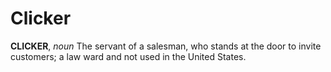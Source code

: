 # Clicker

**CLICKER**, _noun_ The servant of a salesman, who stands at the door to invite customers; a law ward and not used in the United States.